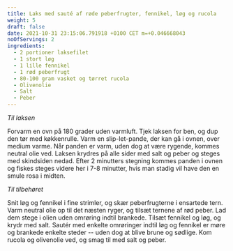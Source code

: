 ```yaml
---
title: Laks med sauté af røde peberfrugter, fennikel, løg og rucola
weight: 5
draft: false
date: 2021-10-31 23:15:06.791918 +0100 CET m=+0.046668043
noOfServings: 2
ingredients:
  - 2 portioner laksefilet
  - 1 stort løg
  - 1 lille fennikel
  - 1 rød peberfrugt
  - 80-100 gram vasket og tørret rucola
  - Olivenolie
  - Salt
  - Peber
---
```




*Til laksen*

Forvarm en ovn på 180 grader uden varmluft. Tjek laksen for ben, og dup
den tør med køkkenrulle. Varm en slip-let-pande, der kan gå i ovnen,
over medium varme. Når panden er varm, uden dog at være rygende, kommes
neutral olie ved. Laksen krydres på alle sider med salt og peber og
steges med skindsiden nedad. Efter 2 minutters stegning kommes panden i
ovnen og fiskes steges videre her i 7-8 minutter, hvis man stadig vil
have den en smule rosa i midten.

*Til tilbehøret*

Snit løg og fennikel i fine strimler, og skær peberfrugterne i ensartede
tern. Varm neutral olie op til det næsten ryger, og tilsæt ternene af
rød peber. Lad dem stege i olien uden omrøring indtil brankede. Tilsæt
fennikel og løg, og krydr med salt. Sautér med enkelte omrøringer indtil
løg og fennikel er møre og brankede enkelte steder -- uden dog at blive
brune og sødlige. Kom rucola og olivenolie ved, og smag til med salt og
peber.

